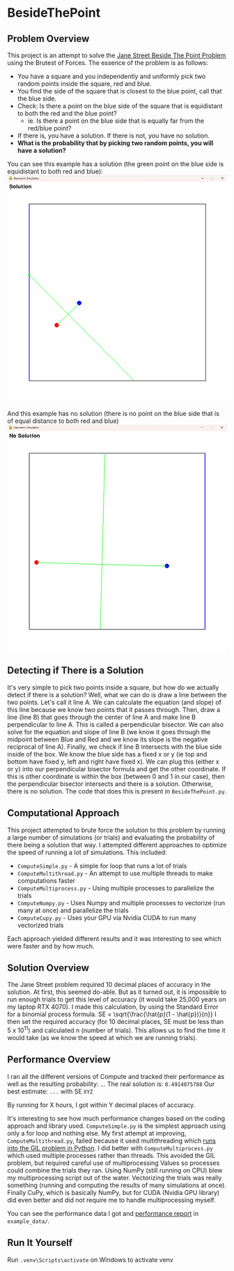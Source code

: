 # BesideThePoint

## Problem Overview
This project is an attempt to solve the [Jane Street Beside The Point Problem](https://www.janestreet.com/puzzles/beside-the-point-index/) using the Brutest of Forces.
The essence of the problem is as follows:
- You have a square and you independently and uniformly pick two random points inside the square, red and blue.
- You find the side of the square that is closest to the blue point, call that the blue side.
- Check: Is there a point on the blue side of the square that is equidistant to both the red and the blue point?
  - ie. Is there a point on the blue side that is equally far from the red/blue point? 
- If there is, you have a solution. If there is not, you have no solution.
- **What is the probability that by picking two random points, you will have a solution?**

You can see this example has a solution (the green point on the blue side is equidistant to both red and blue):
<img src="./images/Solution.png" width="800" alt="Solution" />

And this example has no solution (there is no point on the blue side that is of equal distance to both red and blue)
<img src="./images/NoSolution.png" width="800" alt="NoSolution" />

## Detecting if There is a Solution
It's very simple to pick two points inside a square, but how do we actually detect if there is a solution?
Well, what we can do is draw a line between the two points. Let's call it line A.
We can calculate the equation (and slope) of this line because we know two points that it passes through.
Then, draw a line (line B) that goes through the center of line A
and make line B perpendicular to line A.
This is called a perpendicular bisector.
We can also solve for the equation and slope of line B
(we know it goes through the midpoint between Blue and Red and we know its slope is the negative reciprocal of line A).
Finally, we check if line B intersects with the blue side inside of the box.
We know the blue side has a fixed x or y (ie top and bottom have fixed y, left and right have fixed x).
We can plug this (either x or y) into our perpendicular bisector formula and get the other coordinate.
If this is other coordinate is within the box (between 0 and 1 in our case),
then the perpendicular bisector intersects and there is a solution.
Otherwise, there is no solution.
The code that does this is present in `BesideThePoint.py`.

## Computational Approach
This project attempted to brute force the solution to this problem by running a large number of simulations (or trials)
and evaluating the probability of there being a solution that way.
I attempted different approaches to optimize the speed of running a lot of simulations.
This included:
- `ComputeSimple.py` - A simple for loop that runs a lot of trials
- `ComputeMultithread.py` - An attempt to use multiple threads to make computations faster
- `ComputeMultiprocess.py` - Using multiple processes to parallelize the trials
- `ComputeNumpy.py` - Uses Numpy and multiple processes to vectorize (run many at once) and parallelize the trials
- `ComputeCupy.py` - Uses your GPU via Nvidia CUDA to run many vectorized trials

Each approach yielded different results and it was interesting to see which were faster and by how much.

## Solution Overview
The Jane Street problem required 10 decimal places of accuracy in the solution. At first, this seemed do-able.
But as it turned out, it is impossible to run enough trials to get this level of accuracy
(it would take 25,000 years on my laptop RTX 4070).
I made this calculation, by using the Standard Error for a binomial process formula.
SE = \sqrt{\frac{\hat{p}(1 - \hat{p})}{n}}
I then set the required accuracy (for 10 decimal places, SE must be less than 5 x 10<sup>11</sup>)
and calculated n (number of trials).
This allows us to find the time it would take (as we know the speed at which we are running trials).

## Performance Overview
I ran all the different versions of Compute and tracked their performance as well as the resulting probability:
...
The real solution is: `0.4914075788`
Our best estimate: `...` with SE `XYZ`

By running for X hours, I got within Y decimal places of accuracy.

It's interesting to see how much performance changes based on the coding approach and library used.
`ComputeSimple.py` is the simplest approach using only a for loop and nothing else.
My first attempt at improving, `ComputeMultithread.py`,
failed because it used multithreading which [runs into the GIL problem in Python](https://grok.com/share/bGVnYWN5_436d62d6-102e-4804-ac55-6e82dc915a13).
I did better with `ComputeMultiprocess.py` which used multiple processes rather than threads.
This avoided the GIL problem, but required careful use of multiprocessing Values so processes could combine the trials they ran.
Using NumPy (still running on CPU) blew my multiprocessing script out of the water.
Vectorizing the trials was really something (running and computing the results of many simulations at once).
Finally CuPy, which is basically NumPy, but for CUDA (Nvidia GPU library) did even better
and did not require me to handle multiprocessing myself.

You can see the performance data I got and [performance report](./example_data/performance-report.txt) in `example_data/`.

## Run It Yourself
Run `.venv\Scripts\activate` on Windows to activate venv